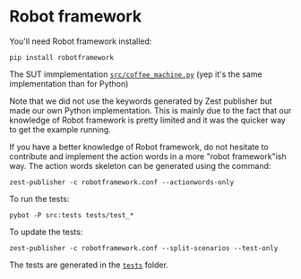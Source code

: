 Robot framework
===============

You'll need Robot framework installed:

    pip install robotframework

The SUT immplementation [``src/coffee_machine.py``](https://github.com/Smartesting/zest-publisher-samples/blob/master/robotframework/src/coffee_machine.py) (yep it's the same implementation than for Python)

Note that we did not use the keywords generated by Zest publisher but made our own Python implementation. This is mainly due to the fact that our knowledge of Robot framework is pretty limited and it was the quicker way to get the example running.

If you have a better knowledge of Robot framework, do not hesitate to contribute and implement the action words in a more "robot framework"ish way. The action words skeleton can be generated using the command:

    zest-publisher -c robotframework.conf --actionwords-only



To run the tests:

    pybot -P src:tests tests/test_*

To update the tests:

    zest-publisher -c robotframework.conf --split-scenarios --test-only

The tests are generated in the [``tests``](https://github.com/Smartesting/zest-publisher-samples/blob/master/robotframework/tests/) folder.


